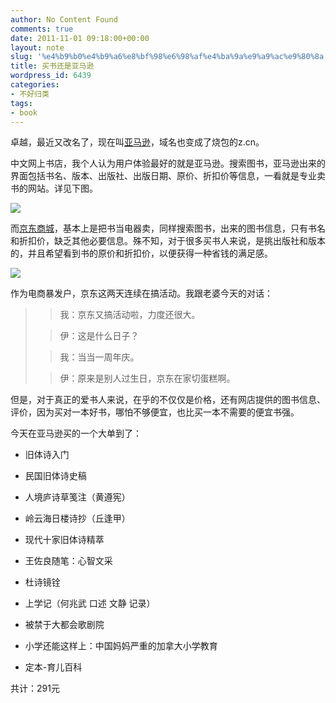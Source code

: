 ```yaml
---
author: No Content Found
comments: true
date: 2011-11-01 09:18:00+00:00
layout: note
slug: '%e4%b9%b0%e4%b9%a6%e8%bf%98%e6%98%af%e4%ba%9a%e9%a9%ac%e9%80%8a'
title: 买书还是亚马逊
wordpress_id: 6439
categories:
- 不好归类
tags:
- book
---
```


卓越，最近又改名了，现在叫[亚马逊](http://z.cn)，域名也变成了烧包的z.cn。





中文网上书店，我个人认为用户体验最好的就是亚马逊。搜索图书，亚马逊出来的界面包括书名、版本、出版社、出版日期、原价、折扣价等信息，一看就是专业卖书的网站。详见下图。





![](http://media.tumblr.com/tumblr_ltz560N9Eu1qz6vj8.png)





而[京东商城](http://www.jingdong.com)，基本上是把书当电器卖，同样搜索图书，出来的图书信息，只有书名和折扣价，缺乏其他必要信息。殊不知，对于很多买书人来说，是挑出版社和版本的，并且希望看到书的原价和折扣价，以便获得一种省钱的满足感。





![](http://media.tumblr.com/tumblr_ltz5a9eN831qz6vj8.png)





作为电商暴发户，京东这两天连续在搞活动。我跟老婆今天的对话：





<blockquote>
  
> 
> 我：京东又搞活动啦，力度还很大。
> 
> 
  
  
> 
> 伊：这是什么日子？
> 
> 
  
  
> 
> 我：当当一周年庆。
> 
> 
  
  
> 
> 伊：原来是别人过生日，京东在家切蛋糕啊。
> 
> 
</blockquote>





但是，对于真正的爱书人来说，在乎的不仅仅是价格，还有网店提供的图书信息、评价，因为买对一本好书，哪怕不够便宜，也比买一本不需要的便宜书强。





今天在亚马逊买的一个大单到了：





  * 旧体诗入门


  * 民国旧体诗史稿


  * 人境庐诗草笺注（黄遵宪）


  * 岭云海日楼诗抄（丘逢甲）


  * 现代十家旧体诗精萃


  * 王佐良随笔：心智文采


  * 杜诗镜铨


  * 上学记（何兆武 口述 文静 记录）


  * 被禁于大都会歌剧院


  * 小学还能这样上：中国妈妈严重的加拿大小学教育


  * 定本-育儿百科



共计：291元
